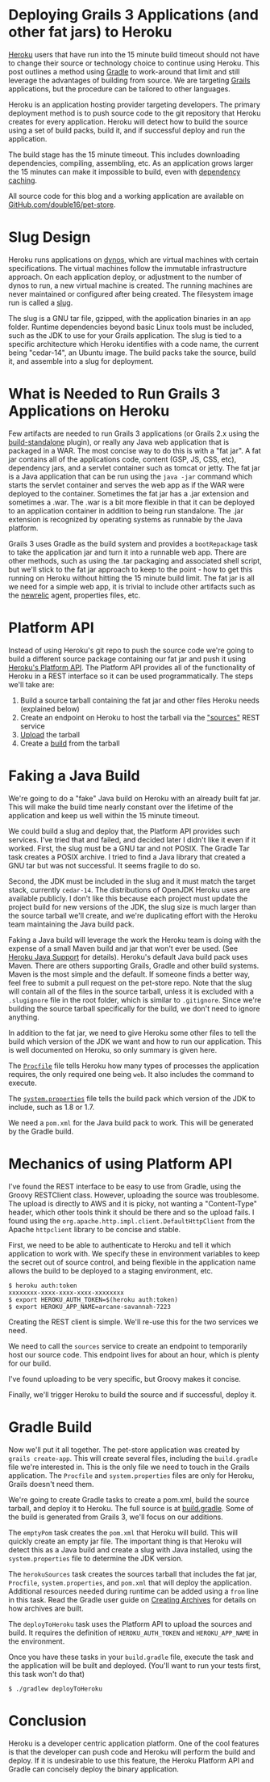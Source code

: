 Deploying Grails 3 Applications (and other fat jars) to Heroku
==============================================================

[Heroku](https://heroku.com) users that have run into the 15 minute build timeout should not have to change their source or technology choice
to continue using Heroku. This post outlines a method using [Gradle](http://gradle.org) to work-around that limit and still leverage the advantages
of building from source. We are targeting [Grails](http://grails.org) applications, but the procedure can be tailored to other languages.

Heroku is an application hosting provider targeting developers. The primary deployment method is to push source code to
the git repository that Heroku creates for every application. Heroku will detect how to build the source using a set of
build packs, build it, and if successful deploy and run the application.

The build stage has the 15 minute timeout. This includes downloading dependencies, compiling, assembling, etc. As an
application grows larger the 15 minutes can make it impossible to build, even with [dependency caching](https://devcenter.heroku.com/articles/buildpack-api#caching).

All source code for this blog and a working application are available on [GitHub.com/double16/pet-store](https://github.com/double16/pet-store).

# Slug Design
Heroku runs applications on [dynos](https://devcenter.heroku.com/articles/dynos), which are virtual machines with certain specifications. The virtual machines follow
the immutable infrastructure approach. On each application deploy, or adjustment to the number of dynos to run, a new virtual
machine is created. The running machines are never maintained or configured after being created. The filesystem image run
is called a [slug](https://devcenter.heroku.com/articles/slug-compiler).

The slug is a GNU tar file, gzipped, with the application binaries in an `app` folder. Runtime dependencies beyond basic
Linux tools must be included, such as the JDK to use for your Grails application. The slug is tied to a specific architecture
which Heroku identifies with a code name, the current being "cedar-14", an Ubuntu image. The build packs take the source,
build it, and assemble into a slug for deployment.

# What is Needed to Run Grails 3 Applications on Heroku
Few artifacts are needed to run Grails 3 applications (or Grails 2.x using the [build-standalone](https://grails.org/plugin/standalone) plugin), or really any
Java web application that is packaged in a WAR. The most concise way to do this is with a "fat jar". A fat jar contains
all of the applications code, content (GSP, JS, CSS, etc), dependency jars, and a servlet container such as tomcat or
jetty. The fat jar is a Java application that can be run using the `java -jar` command which starts the servlet container
and serves the web app as if the WAR were deployed to the container. Sometimes the fat jar has a .jar extension and sometimes
a .war. The .war is a bit more flexible in that it can be deployed to an application container in addition to being run
standalone. The .jar extension is recognized by operating systems as runnable by the Java platform.

Grails 3 uses Gradle as the build system and provides a `bootRepackage` task to take the application jar and turn it into
a runnable web app. There are other methods, such as using the .tar packaging and associated shell script, but we'll
stick to the fat jar approach to keep to the point - how to get this running on Heroku without hitting the 15 minute
build limit. The fat jar is all we need for a simple web app, it is trivial to include other artifacts such as the
[newrelic](http://newrelic.com) agent, properties files, etc.

# Platform API
Instead of using Heroku's git repo to push the source code we're going to build a different source package containing
our fat jar and push it using [Heroku's Platform API](https://devcenter.heroku.com/articles/build-and-release-using-the-api).
The Platform API provides all of the functionality of Heroku in
a REST interface so it can be used programmatically. The steps we'll take are:
1. Build a source tarball containing the fat jar and other files Heroku needs (explained below)
1. Create an endpoint on Heroku to host the tarball via the ["sources"](https://devcenter.heroku.com/articles/build-and-release-using-the-api#sources-endpoint) REST service
1. [Upload](https://devcenter.heroku.com/articles/build-and-release-using-the-api#use-the-source_blob-put_url-to-upload-data) the tarball
1. Create a [build](https://devcenter.heroku.com/articles/build-and-release-using-the-api#create-a-build-using-source_blob-get_url) from the tarball

# Faking a Java Build
We're going to do a "fake" Java build on Heroku with an already built fat jar. This will make the build time nearly
constant over the lifetime of the application and keep us well within the 15 minute timeout.

We could build a slug and deploy that, the Platform API provides such services. I've tried that and failed, and decided
later I didn't like it even if it worked. First, the slug must be a GNU tar and not POSIX. The Gradle Tar task creates a
POSIX archive. I tried to find a Java library that created a GNU tar but was not successful. It seems fragile to do so.

Second, the JDK must be included in the slug and it must match the target stack, currently `cedar-14`. The distributions of
OpenJDK Heroku uses are available publicly. I don't like this because each project must update the project build for new
versions of the JDK, the slug size is much larger than the source tarball we'll create, and we're duplicating effort with
the Heroku team maintaining the Java build pack.

Faking a Java build will leverage the work the Heroku team is doing with the expense of a small Maven build and jar that
won't ever be used. (See [Heroku Java Support](https://devcenter.heroku.com/articles/java-support) for details).
Heroku's default Java build pack uses Maven. There are others supporting Grails, Gradle and other build
systems. Maven is the most simple and the default. If someone finds a better way, feel free to submit a pull request on
the pet-store repo. Note that the slug will contain all of the files in the source tarball, unless it is excluded with
a `.slugignore` file in the root folder, which is similar to `.gitignore`. Since we're building the source tarball
specifically for the build, we don't need to ignore anything.

In addition to the fat jar, we need to give Heroku some other files to tell the build which version of the JDK we want
and how to run our application. This is well documented on Heroku, so only summary is given here.

The [`Procfile`](https://devcenter.heroku.com/articles/procfile) file tells Heroku how many types of processes the application requires, the only required one being `web`. It
also includes the command to execute.

<script src="https://gist.github.com/double16/b58fca44e009cce82076.js?file=Procfile"></script>

The [`system.properties`](https://devcenter.heroku.com/articles/java-support#specifying-a-java-version) file tells the build pack which version of the JDK to include, such as 1.8 or 1.7.

<script src="https://gist.github.com/double16/b58fca44e009cce82076.js?file=system.properties"></script>

We need a `pom.xml` for the Java build pack to work. This will be generated by the Gradle build.

# Mechanics of using Platform API
I've found the REST interface to be easy to use from Gradle, using the Groovy RESTClient class. However, uploading the source
was troublesome. The upload is directly to AWS and it is picky, not wanting a "Content-Type" header, which other
tools think it should be there and so the upload fails. I found using the `org.apache.http.impl.client.DefaultHttpClient` from
the Apache `httpclient` library to be concise and stable.

First, we need to be able to authenticate to Heroku and tell it which application to work with. We specify these in
environment variables to keep the secret out of source control, and being flexible in the application name allows the
build to be deployed to a staging environment, etc.

```shell
$ heroku auth:token
xxxxxxxx-xxxx-xxxx-xxxx-xxxxxxxx
$ export HEROKU_AUTH_TOKEN=$(heroku auth:token)
$ export HEROKU_APP_NAME=arcane-savannah-7223
```

Creating the REST client is simple. We'll re-use this for the two services we need.

<script src="https://gist.github.com/double16/b58fca44e009cce82076.js?file=restclient.gradle"></script>

We need to call the `sources` service to create an endpoint to temporarily host our source code. This endpoint lives for
about an hour, which is plenty for our build.

<script src="https://gist.github.com/double16/b58fca44e009cce82076.js?file=heroku-sources.gradle"></script>

I've found uploading to be very specific, but Groovy makes it concise.

<script src="https://gist.github.com/double16/b58fca44e009cce82076.js?file=heroku-upload.gradle"></script>

Finally, we'll trigger Heroku to build the source and if successful, deploy it.

<script src="https://gist.github.com/double16/b58fca44e009cce82076.js?file=heroku-build.gradle"></script>

# Gradle Build
Now we'll put it all together. The pet-store application was created by `grails create-app`. This will create several files,
including the `build.gradle` file we're interested in. This is the only file we need to touch in the Grails application. The
`Procfile` and `system.properties` files are only for Heroku, Grails doesn't need them.

We're going to create Gradle tasks to create a pom.xml, build the source tarball, and deploy it to Heroku. The full source
is at [build.gradle](https://github.com/double16/pet-store/blob/master/build.gradle). Some of the build is generated from Grails 3, we'll
focus on our additions.

<script src="https://gist.github.com/double16/b58fca44e009cce82076.js?file=build.gradle"></script>

The `emptyPom` task creates the `pom.xml` that Heroku will build. This will quickly create an empty jar file. The important
thing is that Heroku will detect this as a Java build and create a slug with Java installed, using the `system.properties`
file to determine the JDK version.

The `herokuSources` task creates the sources tarball that includes the fat jar, `Procfile`, `system.properties`, and `pom.xml`
that will deploy the application. Additional resources needed during runtime can be added using a `from` line in this task. Read
the Gradle user guide on [Creating Archives](http://gradle.org/docs/current/userguide/working_with_files.html) for details on
how archives are built.

The `deployToHeroku` task uses the Platform API to upload the sources and build. It requires the definition of
`HEROKU_AUTH_TOKEN` and `HEROKU_APP_NAME` in the environment.

Once you have these tasks in your `build.gradle` file, execute the task and the application will be built and deployed.
(You'll want to run your tests first, this task won't do that)

```shell
$ ./gradlew deployToHeroku
```

# Conclusion
Heroku is a developer centric application platform. One of the cool features is that the developer can push code and
Heroku will perform the build and deploy. If it is undesirable to use this feature, the Heroku Platform API and Gradle
can concisely deploy the binary application.
